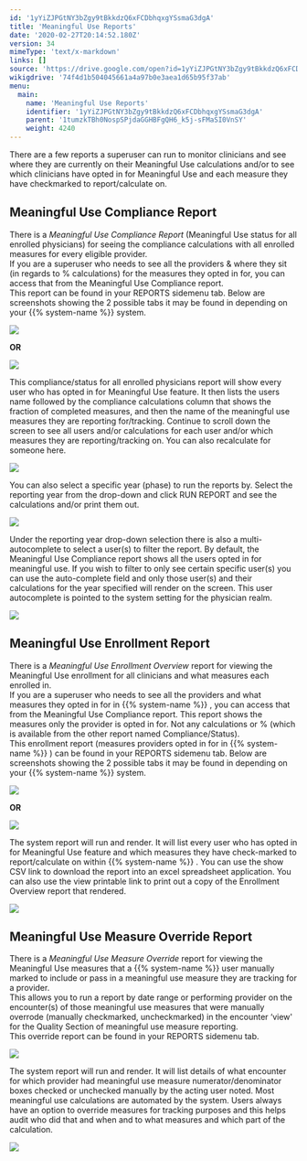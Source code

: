 ```yaml
---
id: '1yYiZJPGtNY3bZgy9tBkkdzQ6xFCDbhqxgYSsmaG3dgA'
title: 'Meaningful Use Reports'
date: '2020-02-27T20:14:52.180Z'
version: 34
mimeType: 'text/x-markdown'
links: []
source: 'https://drive.google.com/open?id=1yYiZJPGtNY3bZgy9tBkkdzQ6xFCDbhqxgYSsmaG3dgA'
wikigdrive: '74f4d1b504045661a4a97b0e3aea1d65b95f37ab'
menu:
  main:
    name: 'Meaningful Use Reports'
    identifier: '1yYiZJPGtNY3bZgy9tBkkdzQ6xFCDbhqxgYSsmaG3dgA'
    parent: '1tumzkTBh0NospSPjdaGGHBFgQH6_k5j-sFMaSI0VnSY'
    weight: 4240
---
```

There are a few reports a superuser can run to monitor clinicians and see where they are currently on their Meaningful Use calculations and/or to see which clinicians have opted in for Meaningful Use and each measure they have checkmarked to report/calculate on.
  
## Meaningful Use Compliance Report  
  
There is a *Meaningful Use Compliance Report* (Meaningful Use status for all enrolled physicians) for seeing the compliance calculations with all enrolled measures for every eligible provider.  
If you are a superuser who needs to see all the providers & where they sit (in regards to % calculations) for the measures they opted in for, you can access that from the Meaningful Use Compliance report.  
This report can be found in your REPORTS sidemenu tab. Below are screenshots showing the 2 possible tabs it may be found in depending on your {{% system-name %}} system.
  
![](../meaningful-use-reports.assets/dbb16a9b323b36806f90352084eb48e6.png)  

**OR**
  
![](../meaningful-use-reports.assets/2911a18153964dcc142920b8b868a538.png)  

This compliance/status for all enrolled physicians report will show every user who has opted in for Meaningful Use feature. It then lists the users name followed by the compliance calculations column that shows the fraction of completed measures, and then the name of the meaningful use measures they are reporting for/tracking. Continue to scroll down the screen to see all users and/or calculations for each user and/or which measures they are reporting/tracking on. You can also recalculate for someone here.
  
![](../meaningful-use-reports.assets/8f4edb1679459e450425d4c57a0ccd3f.png)  

You can also select a specific year (phase) to run the reports by. Select the reporting year from the drop-down and click RUN REPORT and see the calculations and/or print them out.
  
![](../meaningful-use-reports.assets/08af122561f683c03557ffa1c309d8ba.png)  

Under the reporting year drop-down selection there is also a multi-autocomplete to select a user(s) to filter the report. By default, the Meaningful Use Compliance report shows all the users opted in for meaningful use. If you wish to filter to only see certain specific user(s) you can use the auto-complete field and only those user(s) and their calculations for the year specified will render on the screen. This user autocomplete is pointed to the system setting for the physician realm.
  
![](../meaningful-use-reports.assets/acef35d0ba4df0c7ebbca005b63e0ce9.png)  

  
## Meaningful Use Enrollment Report  
  
There is a *Meaningful Use Enrollment Overview* report for viewing the Meaningful Use enrollment for all clinicians and what measures each enrolled in.  
If you are a superuser who needs to see all the providers and what measures they opted in for in {{% system-name %}} , you can access that from the Meaningful Use Compliance report. This report shows the measures only the provider is opted in for. Not any calculations or % (which is available from the other report named Compliance/Status).  
This enrollment report (measures providers opted in for in {{% system-name %}} ) can be found in your REPORTS sidemenu tab. Below are screenshots showing the 2 possible tabs it may be found in depending on your {{% system-name %}} system.
  
![](../meaningful-use-reports.assets/92f27e9f1ee7f368e50146d594d6e4f6.png)  

**OR**
  
![](../meaningful-use-reports.assets/2ba5e7a1989c549202b04d364bec528d.png)  

The system report will run and render. It will list every user who has opted in for Meaningful Use feature and which measures they have check-marked to report/calculate on within {{% system-name %}} . You can use the show CSV link to download the report into an excel spreadsheet application. You can also use the view printable link to print out a copy of the Enrollment Overview report that rendered.
  
![](../meaningful-use-reports.assets/8fd5a6a140ead0f650d6b3631b52913e.png)  

  
## Meaningful Use Measure Override Report  
  
There is a *Meaningful Use Measure Override* report for viewing the Meaningful Use measures that a {{% system-name %}} user manually marked to include or pass in a meaningful use measure they are tracking for a provider.  
This allows you to run a report by date range or performing provider on the encounter(s) of those meaningful use measures that were manually overrode (manually checkmarked, uncheckmarked) in the encounter ‘view' for the Quality Section of meaningful use measure reporting.  
This override report can be found in your REPORTS sidemenu tab.
  
![](../meaningful-use-reports.assets/a06004835700de74bb6d2d1f3ca1c732.png)  

The system report will run and render. It will list details of what encounter for which provider had meaningful use measure numerator/denominator boxes checked or unchecked manually by the acting user noted. Most meaningful use calculations are automated by the system. Users always have an option to override measures for tracking purposes and this helps audit who did that and when and to what measures and which part of the calculation.
  
![](../meaningful-use-reports.assets/521a143a7c7d37d0d2bfe37783d14eaf.png)  

